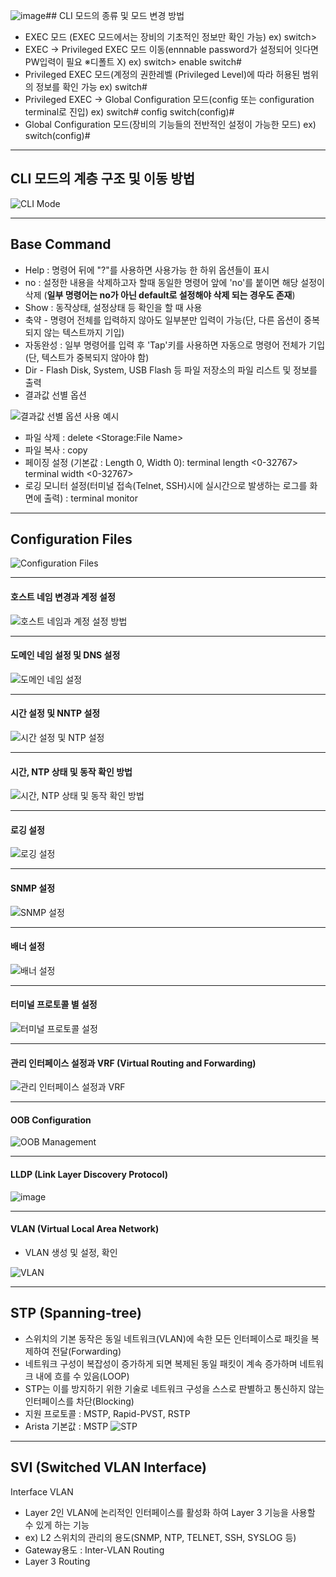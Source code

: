 ![image](https://github.com/user-attachments/assets/7fc6ded1-6054-4595-85f7-ac92a4530f29)## CLI 모드의 종류 및 모드 변경 방법
- EXEC 모드 (EXEC 모드에서는 장비의 기초적인 정보만 확인 가능)
  ex) switch>
- EXEC -> Privileged EXEC 모드 이동(ennnable password가 설정되어 잇다면 PW입력이 필요 ※디폴트 X) 
  ex) switch> enable 
    switch# 
- Privileged EXEC 모드(계정의 권한레벨 (Privileged Level)에 따라 허용된 범위의 정보를 확인 가능
  ex) switch#
- Privileged EXEC -> Global Configuration 모드(config 또는 configuration terminal로 진입)
  ex) switch# config 
    switch(config)#  
- Global Configuration 모드(장비의 기능들의 전반적인 설정이 가능한 모드)
  ex) switch(config)#

--- 

## CLI 모드의 계층 구조 및 이동 방법 

![CLI Mode](https://github.com/user-attachments/assets/60164861-b8a2-47ce-99b2-c9e2d09408c9)

---

## Base Command 
- Help : 명령어 뒤에 "?"를 사용하면 사용가능 한 하위 옵션들이 표시
- no : 설정한 내용을 삭제하고자 할때 동일한 명령어 앞에 'no'를 붙이면 해당 설정이 삭제 (**일부 명령어는 no가 아닌 default로 설정해야 삭제 되는 경우도 존재**)
- Show : 동작상태, 설정상태 등 확인을 할 때 사용 
- 축약 - 명령어 전체를 입력하지 않아도 일부분만 입력이 가능(단, 다른 옵션이 중복되지 않는 텍스트까지 기입) 
- 자동완성 :  일부 명령어를 입력 후 'Tap'키를 사용하면 자동으로 명령어 전체가 기입(단, 텍스트가 중복되지 않아야 함)
- Dir - Flash Disk, System, USB Flash 등 파일 저장소의 파일 리스트 및 정보를 출력
- 결과값 선별 옵션

![결과값 선별 옵션 사용 예시](https://github.com/user-attachments/assets/dceec4d6-f60e-4829-bda1-9a816588bb83)

- 파일 삭제 : delete <Storage:File Name>
- 파일 복사 : copy <Source Storage:File Name><Destination Storage:File Name>
- 페이징 설정 (기본값 : Length 0, Width 0): 
terminal length <0-32767> 
terminal width <0-32767>
- 로깅 모니터 설정(터미널 접속(Telnet, SSH)시에 실시간으로 발생하는 로그를 화면에 출력) : terminal monitor 

--- 

## Configuration Files 

![Configuration Files](https://github.com/user-attachments/assets/ddd4f99c-a3b7-4fba-8b0b-f2a57437f587)

---
#### 호스트 네임 변경과 계정 설정 

![호스트 네임과 계정 설정 방법](https://github.com/user-attachments/assets/5f2af75f-8874-4e08-9dfb-12c2c9cd0b07)

---
#### 도메인 네임 설정 및 DNS 설정 

![도메인 네임 설정](https://github.com/user-attachments/assets/62750efe-4468-44ed-b340-ea784725123f)

---
#### 시간 설정 및 NNTP 설정 

![시간 설정 및 NTP 설정](https://github.com/user-attachments/assets/f808ccf7-70a7-4f21-aa8f-4f51d9f1ec68)

---
#### 시간, NTP 상태 및 동작 확인 방법 

![시간, NTP 상태 및 동작 확인 방법](https://github.com/user-attachments/assets/c2a861bd-c46f-4b12-801f-4b8751e70182)

---
#### 로깅 설정 

![로깅 설정](https://github.com/user-attachments/assets/039d3a8d-6052-46e9-a1f1-d8dea9c07abf)

---
#### SNMP 설정

![SNMP 설정](https://github.com/user-attachments/assets/f83d1f2b-08a3-498b-bf44-f26eabc2d716)

---
#### 배너 설정 

![배너 설정](https://github.com/user-attachments/assets/1ee5a878-7656-4e69-b3d8-890239ce3813)

---
#### 터미널 프로토콜 별 설정 

![터미널 프로토콜 설정](https://github.com/user-attachments/assets/b8648fd9-007c-4d14-a14c-ad8681a48333)

---
#### 관리 인터페이스 설정과 VRF (Virtual Routing and Forwarding)

![관리 인터페이스 설정과 VRF](https://github.com/user-attachments/assets/1d2deffe-e777-42ae-aebb-87dd8f75487c)

---
#### OOB Configuration

![OOB Management](https://github.com/user-attachments/assets/78070907-3b3a-458f-9fe8-3dc1649667d6)

---
#### LLDP (Link Layer Discovery Protocol)

![image](https://github.com/user-attachments/assets/7fe9ae74-5025-4fd3-bb89-6b33286850fa)

---
#### VLAN (Virtual Local Area Network)
- VLAN 생성 및 설정, 확인

![VLAN](https://github.com/user-attachments/assets/b0297dfe-e0f3-4706-8669-e285495dc823)

---

## STP (Spanning-tree)
- 스위치의 기본 동작은 동일 네트워크(VLAN)에 속한 모든 인터페이스로 패킷을 복제하여 전달(Forwarding)
- 네트워크 구성이 복잡성이 증가하게 되면 복제된 동일 패킷이 계속 증가하며 네트워크 내에 흐를 수 있음(LOOP)
- STP는 이를 방지하기 위한 기술로 네트워크 구성을 스스로 판별하고 통신하지 않는 인터페이스를 차단(Blocking)
- 지원 프로토콜 : MSTP, Rapid-PVST, RSTP
- Arista 기본값 : MSTP
 ![STP](https://github.com/user-attachments/assets/fb780a9e-da67-40d8-b78d-6e5b531a58f0)

---
## SVI (Switched VLAN Interface)
Interface VLAN
- Layer 2인 VLAN에 논리적인 인터페이스를 활성화 하여 Layer 3 기능을 사용할 수 있게 하는 기능
- ex) L2 스위치의 관리의 용도(SNMP, NTP, TELNET, SSH, SYSLOG 등)
- Gateway용도 : Inter-VLAN Routing
- Layer 3 Routing

